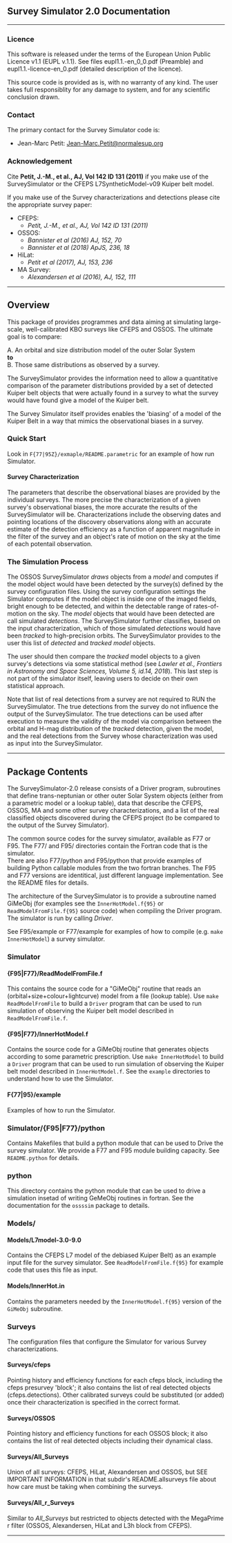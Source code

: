 
## Survey Simulator 2.0  Documentation

---
### Licence
This software is released under the terms of the European Union Public
Licence v1.1 (EUPL v.1.1). See files eupl1.1.-en_0_0.pdf (Preamble) and
eupl1.1.-licence-en_0.pdf (detailed description of the licence).

This source code is provided as is, with no warranty of any kind.  The user takes full responsiblity for any damage to system, and
for any scientific conclusion drawn.


### Contact
The primary contact for the Survey Simulator code is:  
* Jean-Marc Petit: Jean-Marc.Petit@normalesup.org


### Acknowledgement
  

Cite **Petit, J.-M., et al., AJ, Vol 142 ID 131 (2011)** if you make 
use of the SurveySimulator or the CFEPS L7SyntheticModel-v09 Kuiper belt model.

If you make use of the Survey characterizations and detections please cite
the appropriate survey paper:  
* CFEPS:
   * _Petit, J.-M., et al., AJ, Vol 142 ID 131 (2011)_
* OSSOS:
   * _Bannister et al (2016) AJ, 152, 70_  
   * _Bannister et al (2018) ApJS, 236, 18_
* HiLat:
   * _Petit et al (2017), AJ, 153, 236_
* MA Survey:
   * _Alexandersen et al (2016), AJ, 152, 111_

---
## Overview
This package of provides programmes and data aiming at simulating large-scale,
well-calibrated KBO surveys like CFEPS and OSSOS. The ultimate goal is to 
compare:

A. An orbital and size distribution model of the outer Solar System  
**to**  
B. Those same distributions as observed by a survey.  

The SurveySimulator provides the information need to allow a quantitative 
comparison of the parameter distributions provided by a set of
detected Kuiper belt objects that were actually found in a survey to what 
the survey would have found give a model of the Kuiper belt. 

The Survey Simulator itself provides enables the 'biasing' of a model of
the Kuiper Belt in a way that mimics the observational biases in a survey.

### Quick Start
Look in `F{77|95Z}/exmaple/README.parametric` for an example of how run Simulator.

####  Survey Characterization
The parameters that describe the observational biases are provided by the
individual surveys. The more precise the characterization of a given survey's
observational biases, the more accurate the results of the SurveySimulator
will be. Characterizations include the observing dates and pointing
locations of the discovery observations along with an accurate
estimate of the detection efficiency as a function of apparent
magnitude in the filter of the survey and an object's rate of motion
on the sky at the time of each potentail observation.

### The Simulation Process
The OSSOS SurveySimulator _draws_ objects from a _model_
and computes if the model object would have been detected by the
survey(s) defined by the survey configuration files. 
Using the survey configuration settings the Simulator computes 
if the model object is inside one of the imaged fields, bright enough to be detected, 
and within the detectable range of rates-of-motion on the sky.
The _model_ objects that would have been detected are call simulated
_detections_.  The SurveySimulator further classifies, based on the 
input characterization, which of those simulated _detections_ would have been
_tracked_ to high-precision orbits.  The SurveySimulator provides to the 
user this list of _detected_ and _tracked_ _model_ objects. 

The user should then compare the _tracked_ model objects to a given survey's
detections via some statistical method (see 
_Lawler et al., Frontiers in Astronomy and Space Sciences, Volume 5, id.14, 2018_). 
This last step is not part of the simulator itself, leaving users to 
decide on their own statistical approach.

Note that list of real detections from a survey are not required to 
RUN the SurveySimulator.  The true detections from the survey do not 
influence the output of the SurveySimulator. The true detections can be used
after execution to measure the validity of the model via comparison 
between the orbital and H-mag distribution of the _tracked_ 
detection, given the model, and the real detections from the Survey whose 
characterization was used as input into the SurveySimulator.

---
## Package Contents  
The SurveySimulator-2.0 release consists of a Driver program, subroutines that
define trans-neptunian or other outer Solar System objects (either from a 
parametric model or a lookup table), data that describe the CFEPS, OSSOS, MA and some other survey 
characterizations, and a list of the real classified objects discovered during 
the CFEPS project (to be compared to the output of the Survey Simulator).

The common source codes for the survey simulator, available as F77 or F95.
The F77/ and F95/ directories contain the Fortran code that is the simulator.  
There are also F77/python and F95/python that provide examples of building Python callable
modules from the two fortran branches.
The F95 and F77 versions are identitical, just different language implementation.
 See the README files for details.  

The architecture of the SurveySimulator is to provide a subroutine named GiMeObj
(for examples see the `InnerHotModel.f{95}` or `ReadModelFromFile.f{95}` source code)
when compiling the Driver program.  The simulator is run by calling *Driver*.

See F95/example or F77/example for examples of how
to compile (e.g. `make InnerHotModel`) a survey simulator.

### Simulator
#### {F95|F77}/ReadModelFromFile.f 
This contains the source code for a "GiMeObj" routine that reads 
an (orbital+size+colour+lightcurve) model from a file (lookup table).
Use `make ReadModelFromFile` to build a `Driver` program that can be used 
to run simulation of observing the Kuiper belt model described in `ReadModelFromFile.f`. 
#### {F95|F77}/InnerHotModel.f 
Contains the source code for a GiMeObj routine that generates
objects according to some parametric prescription. 
Use `make InnerHotModel` to build a `Driver` program that can be used 
to run simulation of observing the Kuiper belt model described in `InnerHotModel.f`. 
See the `example` directories to understand how to use the Simulator.

#### F{77|95}/example
Examples of how to run the Simulator.

### Simulator/{F95|F77}/python
Contains Makefiles that build a python module that can be used to Drive the 
survey simulator.  We provide a F77 and F95  module building capacity. 
See `README.python` for details.

### python
This directory contains the python module that can be used to drive a
simulation insetad of writing GeMeObj routines in fortran. See the 
documentation for the `ossssim` package to details.

### Models/
#### Models/L7model-3.0-9.0  
Contains the CFEPS L7 model of the debiased Kuiper Belt) as an example input file for 
the survey simulator. See `ReadModelFromFile.f{95}` for example code that uses 
this file as input.
#### Models/InnerHot.in 
Contains the parameters needed by the `InnerHotModel.f{95}` version of the `GiMeObj` 
subroutine.

### Surveys
The configuration files that configure the Simulator for various Survey characterizations. 
#### Surveys/cfeps
Pointing history and efficiency functions for 
each cfeps block, including the cfeps presurvey 'block'; it also contains 
the list of real detected objects (cfeps.detections).  Other calibrated 
surveys could be substituted (or added) once their characterization is 
specified in the correct format.

#### Surveys/OSSOS
Pointing history and efficiency functions for
each OSSOS block; it also contains the list of real detected objects
including their dynamical class.
 
#### Surveys/All_Surveys
Union of all surveys: CFEPS, HiLat, Alexandersen and
OSSOS, but SEE IMPORTANT INFORMATION in that subdir's README.allsurveys file
about how care must be taking when combining the surveys.

#### Surveys/All_r_Surveys
Similar to _All_Surveys_ but restricted to objects detected with the
MegaPrime r filter (OSSOS, Alexandersen, HiLat and L3h block from CFEPS).

---
